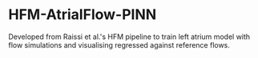 # HFM-AtrialFlow-PINN
Developed from Raissi et al.'s HFM pipeline to train left atrium model with flow simulations and visualising regressed against reference flows.
